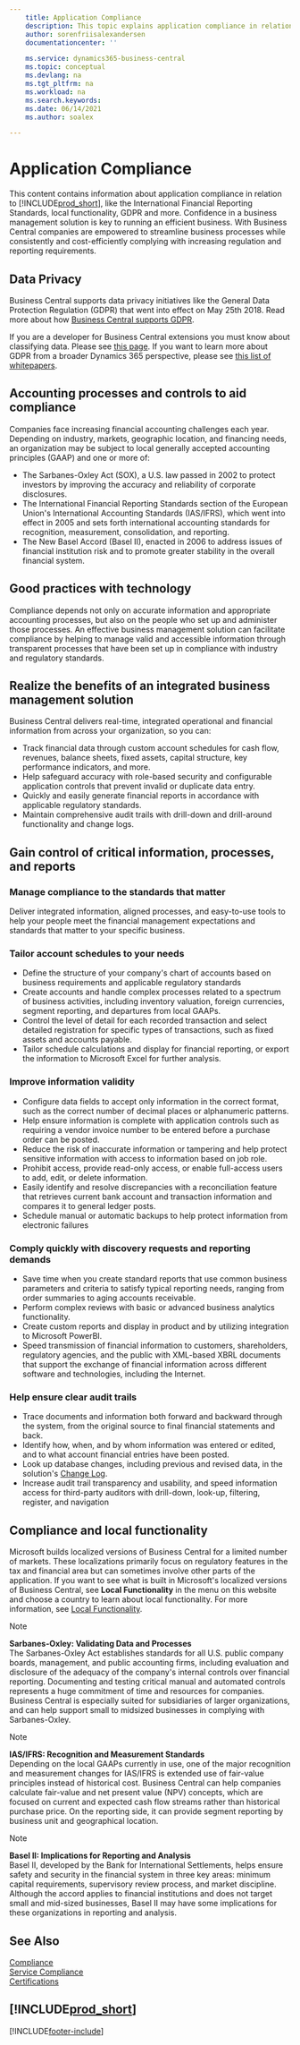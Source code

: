 ```yaml
---
    title: Application Compliance
    description: This topic explains application compliance in relation to Business Central like the International Financial Reporting Standards, local functionality, and GDPR.
    author: sorenfriisalexandersen
    documentationcenter: ''

    ms.service: dynamics365-business-central
    ms.topic: conceptual
    ms.devlang: na
    ms.tgt_pltfrm: na
    ms.workload: na
    ms.search.keywords:
    ms.date: 06/14/2021
    ms.author: soalex

---
```

# Application Compliance

This content contains information about application compliance in relation to [!INCLUDE[prod_short](../includes/prod_short.md)], like the International Financial Reporting Standards, local functionality, GDPR and more. Confidence in a business management solution is key to running an efficient business. With Business Central companies are empowered to streamline business processes while consistently and cost-efficiently complying with increasing regulation and reporting requirements.

## Data Privacy

Business Central supports data privacy initiatives like the General Data Protection Regulation (GDPR) that went into effect on May 25th 2018. Read more about how [Business Central supports GDPR](../admin-responding-to-requests-about-personal-data.md).  

If you are a developer for Business Central extensions you must know about classifying data. Please see [this page](/dynamics365/business-central/dev-itpro/developer/devenv-classifying-data).
If you want to learn more about GDPR from a broader Dynamics 365 perspective, please see [this list of whitepapers](/dynamics365/get-started/gdpr/).

## Accounting processes and controls to aid compliance

Companies face increasing financial accounting challenges each year. Depending on industry, markets, geographic location, and financing needs, an organization may be subject to local generally accepted accounting principles (GAAP) and one or more of:

- The Sarbanes-Oxley Act (SOX), a U.S. law passed in 2002 to protect investors by improving the accuracy and reliability of corporate disclosures.
- The International Financial Reporting Standards section of the European Union's International Accounting Standards (IAS/IFRS), which went into effect in 2005 and sets forth international accounting standards for recognition, measurement, consolidation, and reporting.
- The New Basel Accord (Basel II), enacted in 2006 to address issues of financial institution risk and to promote greater stability in the overall financial system.

## Good practices with technology

Compliance depends not only on accurate information and appropriate accounting processes, but also on the people who set up and administer those processes. An effective business management solution can facilitate compliance by helping to manage valid and accessible information through transparent processes that have been set up in compliance with industry and regulatory standards.

## Realize the benefits of an integrated business management solution

Business Central delivers real-time, integrated operational and financial information from across your organization, so you can:

- Track financial data through custom account schedules    for cash flow, revenues, balance sheets, fixed assets, capital structure, key performance indicators, and more.
- Help safeguard accuracy with role-based security and configurable application controls that prevent invalid or duplicate data entry.
- Quickly and easily generate financial    reports    in accordance with applicable regulatory standards.
- Maintain comprehensive audit trails with drill-down and drill-around functionality and change logs.

## Gain control of critical information, processes, and reports

### Manage compliance to the standards that matter

Deliver integrated information, aligned processes, and easy-to-use tools to help your people meet the financial management expectations and standards that matter to your specific business.

### Tailor account schedules to your needs

- Define the structure of your company's chart of accounts based on business requirements and applicable regulatory standards
- Create accounts and handle complex processes related to a spectrum of business activities, including inventory valuation, foreign currencies, segment reporting, and departures from local GAAPs.
- Control the level of detail for each recorded transaction    and select detailed registration for specific types of transactions, such as fixed assets and accounts payable.
- Tailor schedule calculations and display for financial reporting, or export the information to Microsoft Excel for further analysis.

### Improve information validity

- Configure data fields to accept only information in the correct format, such as the correct number of decimal places or alphanumeric patterns.
- Help ensure information is complete with application controls such as requiring a vendor invoice number to be entered before a purchase order can be posted.
- Reduce the risk of inaccurate information    or tampering and help protect sensitive information with access to information based on job role.
- Prohibit access, provide read-only access, or enable full-access users to add, edit, or delete information.
- Easily identify and resolve discrepancies    with a    reconciliation feature that retrieves current bank account and transaction information and compares it to general ledger posts.
- Schedule manual or automatic backups to help protect information from electronic failures

### Comply quickly with discovery requests and reporting demands

- Save time    when you create    standard reports that use common business parameters and criteria to satisfy typical reporting needs, ranging from order summaries to aging accounts receivable.
- Perform complex reviews with basic or    advanced business analytics functionality.
- Create custom reports and display in product and by utilizing integration to Microsoft PowerBI.
- Speed    transmission of    financial information to customers, shareholders, regulatory agencies, and the public with XML-based XBRL documents that support the exchange of financial information across different software and technologies, including the Internet.

### Help ensure clear audit trails

- Trace documents and information both forward and backward through the system, from the original source to final financial statements and back.
- Identify how, when, and by whom information was entered or edited, and to what account financial entries have been posted.
- Look up database changes, including previous and revised data, in the solution's [Change Log](../across-log-changes.md).
- Increase audit trail transparency and usability, and speed information access for third-party auditors with drill-down, look-up, filtering, register, and navigation

## Compliance and local functionality

Microsoft builds localized versions of Business Central for a limited number of markets. These localizations primarily focus on regulatory features in the tax and financial area but can sometimes involve other parts of the application. If you want to see what is built in Microsoft's localized versions of Business Central, see **Local Functionality** in the menu on this website and choose a country to learn about local functionality. For more information, see [Local Functionality](../about-localization.md).  

> [!NOTE]  
> **Sarbanes-Oxley: Validating Data and Processes**  
> The Sarbanes-Oxley Act establishes standards for all U.S. public company boards, management, and public accounting firms, including evaluation and disclosure    of    the    adequacy    of    the    company's    internal    controls over financial reporting. Documenting and testing critical manual and automated controls represents a huge commitment of time and resources for companies. Business Central is especially suited for subsidiaries of larger organizations, and can help support small to midsized businesses in complying with Sarbanes-Oxley.

> [!NOTE]  
> **IAS/IFRS: Recognition and Measurement Standards**  
> Depending on the local GAAPs currently in use, one of the major recognition and measurement changes for IAS/IFRS is extended use of fair-value principles instead of historical cost. Business Central can help companies calculate fair-value and net present value (NPV) concepts, which are focused on current and expected cash flow streams rather than historical purchase price. On the reporting side, it can provide segment reporting by business unit and geographical location.

> [!NOTE]  
> **Basel II: Implications for Reporting and Analysis**  
> Basel II, developed by the Bank for International Settlements, helps ensure safety and security in the financial system in three key areas: minimum capital requirements, supervisory review process, and market discipline. Although the accord applies to financial institutions and does not target small and mid-sized businesses, Basel II may have some implications for these organizations in reporting  and analysis.

## See Also

[Compliance](compliance-overview.md)  
[Service Compliance](compliance-service-compliance.md)  
[Certifications](compliance-certifications.md)  

 ## [!INCLUDE[prod_short](../includes/free_trial_md.md)]  
 


[!INCLUDE[footer-include](../includes/footer-banner.md)]